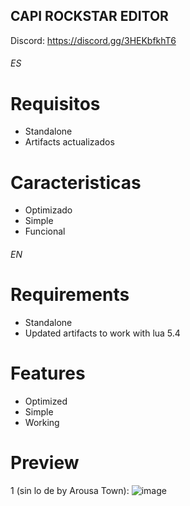 ## CAPI ROCKSTAR EDITOR

Discord: https://discord.gg/3HEKbfkhT6

###### ES ######

# Requisitos

* Standalone
* Artifacts actualizados

# Caracteristicas
 
* Optimizado
* Simple
* Funcional

###### EN ######

# Requirements

* Standalone
* Updated artifacts to work with lua 5.4

# Features
 
* Optimized
* Simple
* Working

# Preview
1 (sin lo de by Arousa Town): ![image](https://media.discordapp.net/attachments/1233156999374700638/1233534879241736283/image.png?ex=66360421&is=6634b2a1&hm=876df8fe6a9d63d6c267da769756d530cf67732bd17f65cf53446ef7caa205d6&=&format=webp&quality=lossless&width=209&height=467)
